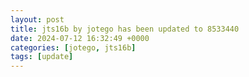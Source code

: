 ```yaml
---
layout: post
title: jts16b by jotego has been updated to 8533440
date: 2024-07-12 16:32:49 +0000
categories: [jotego, jts16b]
tags: [update]
---
```


